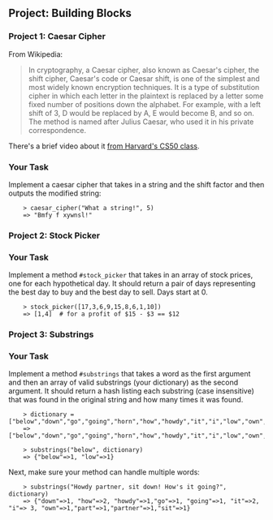 ## Project: Building Blocks

### Project 1: Caesar Cipher

From Wikipedia:

>In cryptography, a Caesar cipher, also known as Caesar's cipher, the shift cipher, Caesar's code or Caesar shift, is one of the simplest and most widely known encryption techniques. It is a type of substitution cipher in which each letter in the plaintext is replaced by a letter some fixed number of positions down the alphabet. For example, with a left shift of 3, D would be replaced by A, E would become B, and so on. The method is named after Julius Caesar, who used it in his private correspondence.

There's a brief video about it [from Harvard's CS50 class](http://cs50.tv/2012/fall/shorts/caesar_cipher/caesar_cipher-720p.mp4).

### Your Task

Implement a caesar cipher that takes in a string and the shift factor and then outputs the modified string:

```language-bash
    > caesar_cipher("What a string!", 5)
    => "Bmfy f xywnsl!"
```

### Project 2: Stock Picker


### Your Task

Implement a method `#stock_picker` that takes in an array of stock prices, one for each hypothetical day.  It should return a pair of days representing the best day to buy and the best day to sell.  Days start at 0.

```language-bash
    > stock_picker([17,3,6,9,15,8,6,1,10])
    => [1,4]  # for a profit of $15 - $3 == $12
```

### Project 3: Substrings

### Your Task

Implement a method `#substrings` that takes a word as the first argument and then an array of valid substrings (your dictionary) as the second argument.  It should return a hash listing each substring (case insensitive) that was found in the original string and how many times it was found.

```language-bash
    > dictionary = ["below","down","go","going","horn","how","howdy","it","i","low","own","part","partner","sit"]
    => ["below","down","go","going","horn","how","howdy","it","i","low","own","part","partner","sit"]

    > substrings("below", dictionary)
    => {"below"=>1, "low"=>1}
```

Next, make sure your method can handle multiple words:

```language-bash
    > substrings("Howdy partner, sit down! How's it going?", dictionary)
    => {"down"=>1, "how"=>2, "howdy"=>1,"go"=>1, "going"=>1, "it"=>2, "i"=> 3, "own"=>1,"part"=>1,"partner"=>1,"sit"=>1}
```
